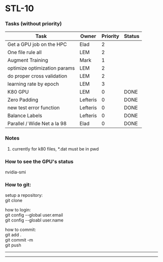
# STL-10

### Tasks (without priority)  
| Task                         | Owner         | Priority  | Status  |
| ------------------------------| ------------- |-----------|---------|
| Get a GPU job on the HPC      | Elad          | 2         |         |
| One file rule all             | LEM           | 2         |         |
| Augment Training              | Mark           | 1         |         |
| optimize optimization params   | LEM           | 2        |         |
| do proper cross validation   | LEM           | 2        |         |
| learning rate by epoch   | LEM           | 3        |         |
| K80 GPU                       | LEM           | 0         |  DONE   |
| Zero Padding   | Lefteris           | 0        | DONE      |
| new test error function   | Lefteris           | 0        | DONE        |
| Balance Labels                | Lefteris          | 0         | DONE        |
| Parallel / Wide Net a la 98   | Elad           | 0        | DONE        |

### Notes
1. currently for k80 files, *.dat must be in pwd  
  
### How to see the GPU's status
nvidia-smi

### How to git:  
setup a repository:  
git clone <link>  

how to login:  
git config --global user.email <email>  
git config --gloabl user.name <name>  

how to commit:  
git add .  
git commit -m <msg>  
git push  

---
---
